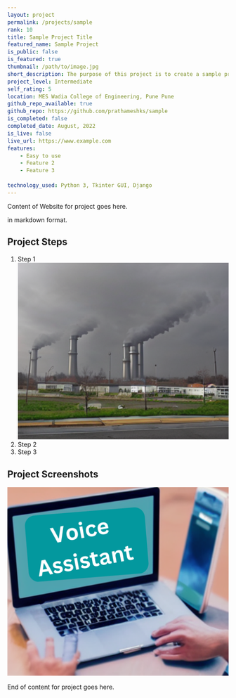 ```yaml
---
layout: project
permalink: /projects/sample
rank: 10
title: Sample Project Title
featured_name: Sample Project
is_public: false
is_featured: true
thumbnail: /path/to/image.jpg
short_description: The purpose of this project is to create a sample project
project_level: Intermediate
self_rating: 5
location: MES Wadia College of Engineering, Pune Pune
github_repo_available: true
github_repo: https://github.com/prathameshks/sample
is_completed: false
completed_date: August, 2022
is_live: false
live_url: https://www.example.com
features:
    - Easy to use
    - Feature 2
    - Feature 3

technology_used: Python 3, Tkinter GUI, Django
---
```


Content of Website for project goes here.

in markdown format.

## Project Steps

1. Step 1
![Screenshot 1](/img/projects/projects-1.png)
2. Step 2
3. Step 3

## Project Screenshots

![Screenshot 2](/img/projects/projects-2.png)

End of content for project goes here.